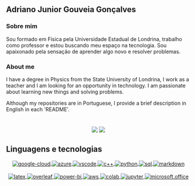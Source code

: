 ## Adriano Junior Gouveia Gonçalves



### Sobre mim 

Sou formado em Física  pela Universidade Estadual de Londrina, trabalho como professor e estou buscando meu espaço na tecnologia. Sou apaixonado pela sensação de aprender algo novo e resolver problemas.

### About me

I have a degree in Physics from the State University of Londrina, I work as a teacher and I am looking for an opportunity in technology. I am passionate about learning new things and solving problems.

Although my repositories are in Portuguese, I provide a brief description in English in each 'README'. 

#
<div  align="center"> 

  <a href="https://www.linkedin.com/in/sradriano/" target="_blank"><img src="https://img.shields.io/badge/-LinkedIn-%230077B5?style=for-the-badge&logo=linkedin&logoColor=white" target="_blank"></a> 
  <a href = "mailto:sradriano@uel.br"><img src="https://img.shields.io/badge/Gmail-D14836?style=for-the-badge&logo=gmail&logoColor=white" target="_blank"></a>

</div>

## Linguagens e tecnologias

<div align="center">
  <a href="https://cloud.google.com/?hl=pt-br" target="_blank"><img align="center" alt="google-cloud" src="https://img.shields.io/badge/Google_Cloud-4285F4?style=for-the-badge&logo=google-cloud&logoColor=white" />
  <a href="https://azure.microsoft.com/pt-br/" target="_blank"><img align="center" alt="azure" src="https://img.shields.io/badge/microsoft%20azure-0089D6?style=for-the-badge&logo=microsoft-azure&logoColor=white" />
  <a href="https://code.visualstudio.com/" target="_blank"><img align="center" alt="vscode" src="https://img.shields.io/badge/VSCode-0078D4?style=for-the-badge&logo=visual%20studio%20code&logoColor=white" />
  <a href="https://cplusplus.com/" target="_blank"><img align="center" alt="c++" src="https://img.shields.io/badge/C%2B%2B-00599C?style=for-the-badge&logo=c%2B%2B&logoColor=white" />
  <a href="https://www.python.org/" target="_blank"><img align="center" alt="python" src="https://img.shields.io/badge/Python-14354C?style=for-the-badge&logo=python&logoColor=white" />
  <a href="https://www.mysql.com/" target="_blank"><img align="center" alt="sql" src="https://img.shields.io/badge/MySQL-00000F?style=for-the-badge&logo=mysql&logoColor=white" />
  <a href="https://www.markdownguide.org/basic-syntax/" target="_blank"><img align="center" alt="markdown" src="https://img.shields.io/badge/Markdown-000000?style=for-the-badge&logo=markdown&logoColor=white" />
</div><br/>
    
<div align="center">
  <a href="https://www.latex-project.org/" target="_blank"><img align="center" alt="latex" src="https://img.shields.io/badge/LaTeX-47A141?style=for-the-badge&logo=LaTeX&logoColor=white" />
  <a href="https://pt.overleaf.com/" target="_blank"><img align="center" alt="overleaf" src="https://img.shields.io/badge/Overleaf-47A141?style=for-the-badge&logo=Overleaf&logoColor=white" />
  <a href="https://powerbi.microsoft.com/pt-br/" target="_blank"><img align="center" alt="power-bi" src="https://img.shields.io/badge/PowerBI-F2C811?style=for-the-badge&logo=Power%20BI&logoColor=white" />
  <a href="https://aws.amazon.com/pt/" target="_blank"><img align="center" alt="aws" src="https://img.shields.io/badge/Amazon_AWS-FF9900?style=for-the-badge&logo=amazonaws&logoColor=white" />
  <a href="https://colab.research.google.com/" target="_blank"><img align="center" alt="colab" src="https://img.shields.io/badge/Colab-F9AB00?style=for-the-badge&logo=googlecolab&color=525252" />
  <a href="https://jupyter.org/" target="_blank"><img align="center" alt="jupyter" src="https://img.shields.io/badge/Jupyter-F37626.svg?&style=for-the-badge&logo=Jupyter&logoColor=white" />
  <a href="https://www.microsoft.com/pt-br/microsoft-365/microsoft-office?rtc=2" target="_blank"><img align="center" alt="microsoft.office" src="https://img.shields.io/badge/Microsoft_Office-D83B01?style=for-the-badge&logo=microsoft-office&logoColor=white" />
</div><br/>
